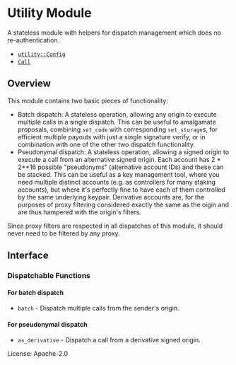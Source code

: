 # Utility Module
A stateless module with helpers for dispatch management which does no re-authentication.

- [`utility::Config`](https://docs.rs/pallet-utility/latest/pallet_utility/trait.Config.html)
- [`Call`](https://docs.rs/pallet-utility/latest/pallet_utility/enum.Call.html)

## Overview

This module contains two basic pieces of functionality:
- Batch dispatch: A stateless operation, allowing any origin to execute multiple calls in a
  single dispatch. This can be useful to amalgamate proposals, combining `set_code` with
  corresponding `set_storage`s, for efficient multiple payouts with just a single signature
  verify, or in combination with one of the other two dispatch functionality.
- Pseudonymal dispatch: A stateless operation, allowing a signed origin to execute a call from
  an alternative signed origin. Each account has 2 * 2**16 possible "pseudonyms" (alternative
  account IDs) and these can be stacked. This can be useful as a key management tool, where you
  need multiple distinct accounts (e.g. as controllers for many staking accounts), but where
  it's perfectly fine to have each of them controlled by the same underlying keypair.
  Derivative accounts are, for the purposes of proxy filtering considered exactly the same as
  the oigin and are thus hampered with the origin's filters.

Since proxy filters are respected in all dispatches of this module, it should never need to be
filtered by any proxy.

## Interface

### Dispatchable Functions

#### For batch dispatch
* `batch` - Dispatch multiple calls from the sender's origin.

#### For pseudonymal dispatch
* `as_derivative` - Dispatch a call from a derivative signed origin.

[`Call`]: ./enum.Call.html
[`Config`]: ./trait.Config.html

License: Apache-2.0
